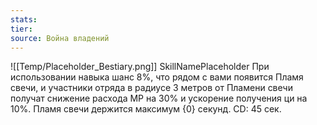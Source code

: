 ```yaml
---
stats: 
tier: 
source: Война владений
---
```

![[Temp/Placeholder_Bestiary.png]]
SkillNamePlaceholder
При использовании навыка шанс 8%, что рядом с вами появится Пламя свечи, и участники отряда в радиусе 3 метров от Пламени свечи получат снижение расхода МР на 30% и ускорение получения ци на 10%. Пламя свечи держится максимум {0} секунд. CD: 45 сек.
